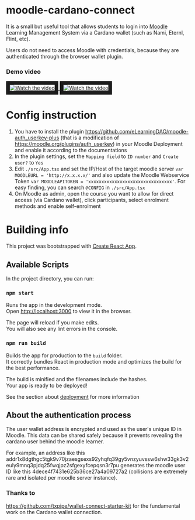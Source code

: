 # moodle-cardano-connect

It is a small but useful tool that allows students to login into [Moodle](https://moodle.org) Learning Management System via a Cardano wallet (such as Nami, Eternl, Flint, etc).

Users do not need to access Moodle with credentials, because they are authenticated through the browser wallet plugin.

### Demo video

<a href="https://www.youtube.com/embed/rFLyY40FtCE" target="_blank">
 <img src="http://img.youtube.com/vi/rFLyY40FtCE/0.jpg" alt="Watch the video"  border="10" />
</a>

<a href="https://www.youtube.com/embed/Z69M08dbolg" target="_blank">
 <img src="http://img.youtube.com/vi/Z69M08dbolg/0.jpg" alt="Watch the video"  border="10" />
</a>

# Config instruction

1. You have to install the plugin https://github.com/eLearningDAO/moodle-auth_userkey-plus (that is a modification of  https://moodle.org/plugins/auth_userkey) in your Moodle Deployment and enable it according to the documentations
2. In the plugin settings, set the `Mapping field` to `ID number` and `Create user?` to `Yes`
3. Edit `./src/App.tsx` and set the IP/Host of the target moodle server `var MOODLEURL = 'http://x.x.x.x/'` and also update the Moodle Webservice Token `var MOODLEAPITOKEN = 'xxxxxxxxxxxxxxxxxxxxxxxxxxxxxxxx'`. For easy finding, you can search `@CONFIG` in `./src/App.tsx`
4. On Moodle as admin, open the course you want to allow for direct access (via Cardano wallet), click participants, select enrolment methods and enable self-enrolment


# Building info

This project was bootstrapped with [Create React App](https://github.com/facebook/create-react-app).

## Available Scripts

In the project directory, you can run:

### `npm start`

Runs the app in the development mode.\
Open [http://localhost:3000](http://localhost:3000) to view it in the browser.

The page will reload if you make edits.\
You will also see any lint errors in the console.

### `npm run build`

Builds the app for production to the `build` folder.\
It correctly bundles React in production mode and optimizes the build for the best performance.

The build is minified and the filenames include the hashes.\
Your app is ready to be deployed!

See the section about [deployment](https://facebook.github.io/create-react-app/docs/deployment) for more information

## About the authentication process

The user wallet address is encrypted and used as the user's unique ID in Moodle. This data can be shared safely because it prevents revealing the cardano user behind the moodle learner.

For example, an address like this addr1x8dgthgc5tgk9v70jzaesgsexs92yhqfq39gy5vnzyuvssw6shw33gk3v2euly9mnq3pjdq25fwqjpz2sfgexyfcepqsn3r7pu generates the moodle user ID like this 4dece4f7431e625b36ce27a4a09727a2 (collisions are extremely rare and isolated per moodle server instance).

### Thanks to

<https://github.com/txpipe/wallet-connect-starter-kit> for the fundamental work on the Cardano wallet connection.

